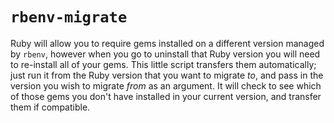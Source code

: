 # `rbenv-migrate`

Ruby will allow you to require gems installed on a different version managed by
`rbenv`, however when you go to uninstall that Ruby version you will need to
re-install all of your gems. This little script transfers them automatically;
just run it from the Ruby version that you want to migrate *to*, and pass in
the version you wish to migrate *from* as an argument. It will check to see
which of those gems you don't have installed in your current version, and
transfer them if compatible.

